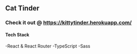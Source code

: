 ## Cat Tinder

### Check it out @ https://kittytinder.herokuapp.com/

#### Tech Stack

-React & React Router
-TypeScript
-Sass

